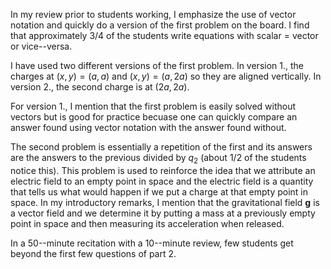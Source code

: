 In my review prior to students working, I emphasize the use of vector notation and quickly do a version of the first problem on the board. I find that approximately 3/4 of the students write equations with scalar = vector or vice--versa. 

I have used two different versions of the first problem. In version 1., the charges at $(x, y) = (a, a)$ and $(x, y) = (a, 2a)$ so they are aligned vertically. In version 2., the second charge is at $(2a, 2a)$.

For version 1., I mention that the first problem is easily solved without vectors but is good for practice becuase one can quickly compare an answer found using vector notation with the answer found without.

The second problem is essentially a repetition of the first and its answers are the answers to the previous divided by $q_2$ (about 1/2 of the students notice this). This problem is used to reinforce the idea that we attribute an electric field to an empty point in space and the electric field is a quantity that tells us what would happen if we put a charge at that empty point in space. In my introductory remarks, I mention that the gravitational field $\mathbf{g}$ is a vector field and we determine it by putting a mass at a previously empty point in space and then measuring its acceleration when released.

In a 50--minute recitation with a 10--minute review, few students get beyond the first few questions of part 2. 
